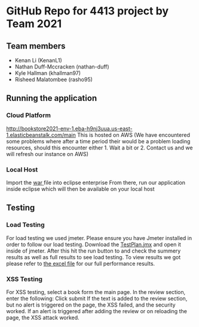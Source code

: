 # GitHub Repo for 4413 project by Team 2021

## Team members
* Kenan Li (KenanL1)
* Nathan Duff-Mccracken (nathan-duff)
* Kyle Hallman (khallman97)
* Risheed Malatombee (rasho95)

## Running the application

### Cloud Platform
 http://bookstore2021-env-1.eba-h9nj3uua.us-east-1.elasticbeanstalk.com/main 
 This is hosted on AWS (We have encountered some problems where after a time period their would be a problem loading resources, should this encounter either 1. Wait a bit or 2. Contact us and we will refresh our instance on AWS)

### Local Host
Import the [war ](https://github.com/khallman97/4413-2021/blob/main/War%20Files/Bookstore.war) file into eclipse enterprise 
From there, run our application inside eclipse which will then be available on your local host

## Testing

### Load Testing
For load testing we used jmeter. 
Please ensure you have Jmeter installed in order to follow our load testing. Download the [TestPlan.jmx](https://github.com/khallman97/4413-2021/tree/main/Load%20Testing%20Setup%20and%20Results/JMeter%20Test%20File) and open it inside of jmeter. After this hit the run button to and check the summery results as well as full results to see load testing. To view results we got please refer to [the excel file](https://github.com/khallman97/4413-2021/tree/main/Load%20Testing%20Setup%20and%20Results/Excel%20file%20for%20all%20preformance%20reports) for our full performance results.

### XSS Testing
For XSS testing, select a book form the main page.
In the review section, enter the following: <script>alert("Attack")</script>
Click submit
If the text is added to the review section, but no alert is triggered on the page, the XSS failed, and the security worked.
If an alert is triggered after adding the review or on reloading the page, the XSS attack worked.

